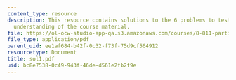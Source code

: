 ```yaml
---
content_type: resource
description: This resource contains solutions to the 6 problems to test the student's
  understanding of the course material.
file: https://ol-ocw-studio-app-qa.s3.amazonaws.com/courses/8-811-particle-physics-ii-fall-2005/bc8e75380c49943f46ded561e2fb2f9e_sol1.pdf
file_type: application/pdf
parent_uid: ee1af684-b42f-0c32-f73f-75d9cf564912
resourcetype: Document
title: sol1.pdf
uid: bc8e7538-0c49-943f-46de-d561e2fb2f9e
---
```

